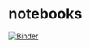 # notebooks


[![Binder](https://mybinder.org/badge.svg)](https://mybinder.org/v2/gh/oddt/notebooks/master)
